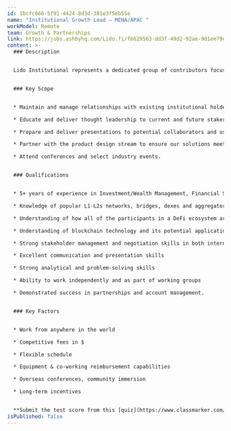 ```yaml
---
id: 1bcfc666-5f91-4424-8d3d-381e3f5eb55e
name: "Institutional Growth Lead – MENA/APAC "
workModel: Remote
team: Growth & Partnerships
link: https://jobs.ashbyhq.com/Lido.fi/fb629563-dd3f-49d2-92ae-901ee79ea072/application
content: >-
  ### Description


  Lido Institutional represents a dedicated group of contributors focused on advocating for the use of Lido protocol’s open-source, liquid staking middleware by non-retail users. As such, we seek self-motivated, results-driven, and dynamic institutional staking contributors with experience and a passion for the blockchain industry. The successful applicant will be responsible for building relationships with institutions and educating and promoting the Lido protocol’s blockchain-based solutions to potential collaborators and users.


  ### Key Scope


  * Maintain and manage relationships with existing institutional holders by developing and executing proactive, creative, and ongoing contact initiatives

  * Educate and deliver thought leadership to current and future stakers, portraying the benefits of stETH and liquid staking

  * Prepare and deliver presentations to potential collaborators and users

  * Partner with the product design stream to ensure our solutions meet the needs of our collaborators

  * Attend conferences and select industry events.


  ### Qualifications


  * 5+ years of experience in Investment/Wealth Management, Financial Services and Blockchain

  * Knowledge of popular L1-L2s networks, bridges, dexes and aggregators, oracles, money markets, lending and borrowing protocols

  * Understanding of how all of the participants in a DeFi ecosystem are interconnected and drive value to each other

  * Understanding of blockchain technology and its potential applications

  * Strong stakeholder management and negotiation skills in both internal and external settings

  * Excellent communication and presentation skills

  * Strong analytical and problem-solving skills

  * Ability to work independently and as part of working groups

  * Demonstrated success in partnerships and account management.


  ### Key Factors


  * Work from anywhere in the world

  * Competitive fees in $

  * Flexible schedule

  * Equipment & co-working reimbursement capabilities

  * Overseas conferences, community immersion

  * Long-term incentives


  **Submit the test score from this [quiz](https://www.classmarker.com/online-test/start/?quiz=ndn66ad44175b91c)  and your application [here](https://jobs.ashbyhq.com/Lido.fi/fb629563-dd3f-49d2-92ae-901ee79ea072/application)**
isPublished: false
---
```

